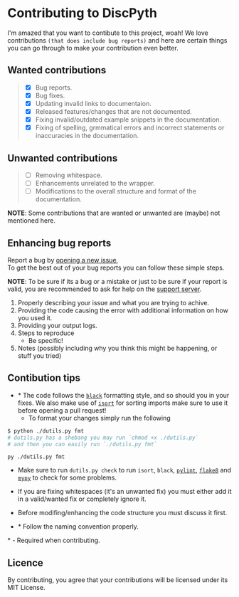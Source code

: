 # Contributing to DiscPyth

I'm amazed that you want to contibute to this project, woah!
We love contributions `(that does include bug reports)` and here are
certain things you can go through to make your contribution even better.

## Wanted contributions

> - [x] Bug reports.
> - [x] Bug fixes.
> - [x] Updating invalid links to documentaion.
> - [x] Released features/changes that are not documented.
> - [x] Fixing invalid/outdated example snippets in the documentation.
> - [x] Fixing of spelling, grmmatical errors and incorrect statements
>       or inaccuracies in the documentation.

## Unwanted contributions

> - [ ] Removing whitespace.
> - [ ] Enhancements unrelated to the wrapper.
> - [ ] Modifications to the overall structure and format of the documentation.

**NOTE**: Some contributions that are wanted or unwanted are (maybe) not mentioned here.

## Enhancing bug reports

Report a bug by [opening a new issue](https://github.com/DiscPyth/DiscPyth/issues/new/choose),\
To get the best out of your bug reports you can follow these simple steps.

**NOTE**: To be sure if its a bug or a mistake or just to be sure if your
report is valid, you are recommended to ask for help on the [support server](https://discord.gg/8RATdNBs6n).

1. Properly describing your issue and what you  are trying to achive.
2. Providing the code causing the error with additional information on how you used it.
3. Providing your output logs.
4. Steps to reproduce
    - Be specific!
5. Notes (possibly including why you think this might be happening, or stuff you tried)

## Contibution tips

- \* The code follows the [`black`](https://github.com/psf/black) formatting style, and so should you in your fixes. We also make use of [`isort`](https://github.com/pycqa/isort/) for sorting imports make sure to use it before opening a pull request!
  - To format your changes simply run the following

```bash
$ python ./dutils.py fmt
# dutils.py has a shebang you may run `chmod +x ./dutils.py`
# and then you can easily run `./dutils.py fmt`
```

```console
py ./dutils.py fmt
```

- Make sure to run `dutils.py check` to run `isort`, `black`,
  [`pylint`](https://github.com/PyCQA/pylint), [`flake8`](https://github.com/PyCQA/flake8)
  and [`mypy`](https://github.com/python/mypy) to check for some problems.

- If you are fixing whitespaces (it's an unwanted fix) you must either add it in a valid/wanted fix or completely ignore it.

- Before modifing/enhancing the code structure you must discuss it first.

- \* Follow the naming convention properly.

\* - Required when contributing.

## Licence

By contributing, you agree that your contributions will be licensed under its MIT License.
